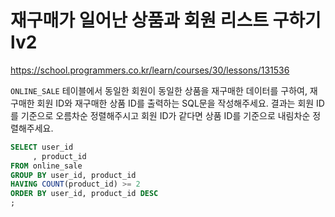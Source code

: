 # 재구매가 일어난 상품과 회원 리스트 구하기 lv2
https://school.programmers.co.kr/learn/courses/30/lessons/131536

`ONLINE_SALE` 테이블에서 동일한 회원이 동일한 상품을 재구매한 데이터를 구하여, 재구매한 회원 ID와 재구매한 상품 ID를 출력하는 SQL문을 작성해주세요. 결과는 회원 ID를 기준으로 오름차순 정렬해주시고 회원 ID가 같다면 상품 ID를 기준으로 내림차순 정렬해주세요.

```sql
SELECT user_id
     , product_id
FROM online_sale
GROUP BY user_id, product_id
HAVING COUNT(product_id) >= 2
ORDER BY user_id, product_id DESC
;
```

